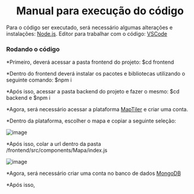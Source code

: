 <h1 align="center"> Manual para execução do código </h1>

Para o código ser executado, será necessário algumas alterações e instalações:
[Node.js](https://nodejs.org/en/).
Editor para trabalhar com o código: [VSCode](https://code.visualstudio.com/)

### Rodando o código

*Primeiro, deverá acessar a pasta frontend do projeto:
$cd frontend

*Dentro do frontend deverá instalar os pacotes e bibliotecas utilizando o seguinte comando:
$npm i

*Após isso, acessar a pasta backend do projeto e fazer o mesmo:
$cd backend e $npm i

*Agora, será necessário acessar a plataforma [MapTiler](https://www.maptiler.com/) e criar uma conta.

*Dentro da plataforma, escolher o mapa e copiar a seguinte seleção:

![image](https://github.com/user-attachments/assets/da999c73-c311-407b-893c-797760b2c502)

*Após isso, colar a url dentro da pasta /frontend/src/components/Mapa/index.js

![image](https://github.com/user-attachments/assets/8a46c463-a9fa-4c6d-a959-b929148ae392)

*Agora, será necessário criar uma conta no banco de dados [MongoDB](https://www.mongodb.com/pt-br/cloud/atlas/register)

*Após isso,




